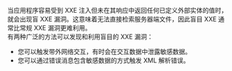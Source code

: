 当应用程序容易受到 XXE 注入但未在其响应中返回任何已定义外部实体的值时，就会出现盲 XXE 漏洞。这意味着无法直接检索服务器端文件，因此盲目 XXE 通常比常规 XXE 漏洞更难利用。<br />有两种广泛的方法可以发现和利用盲目的 XXE 漏洞：

- 您可以触发带外网络交互，有时会在交互数据中泄露敏感数据。
- 您可以通过错误消息包含敏感数据的方式触发 XML 解析错误。
